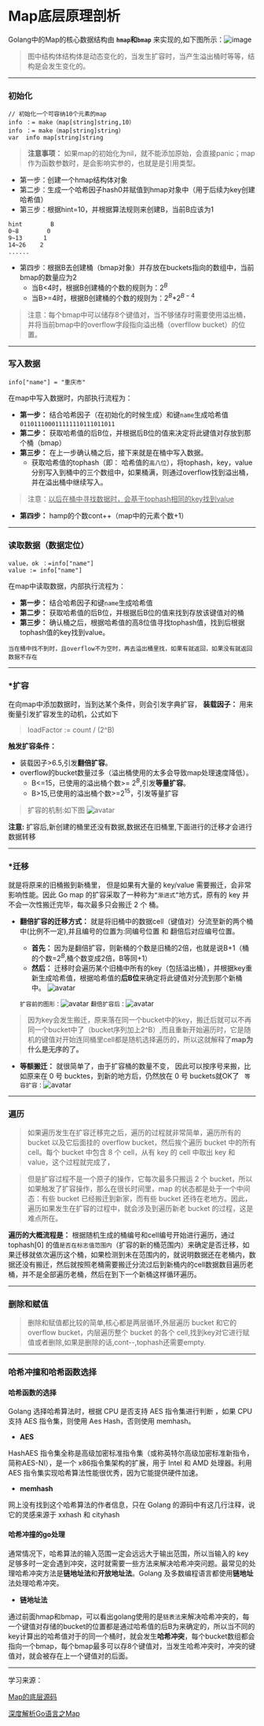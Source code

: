 # Map底层原理剖析
Golang中的Map的核心数据结构由 **`hmap`和`bmap`** 来实现的,如下图所示：![image](https://raw.githubusercontent.com/NengNgg/go-/master/map_picture/map1.PNG)


>图中结构体结构体是动态变化的，当发生扩容时，当产生溢出桶时等等，结构是会发生变化的。

* * *
### 初始化
```
// 初始化一个可容纳10个元素的map
info ：= make（map[string]string,10）
info ：= make（map[string]string）
var  info map[string]string
```
>**注意事项：** 如果map的初始化为nil，就不能添加原始，会直接panic；map作为函数参数时，是会影响实参的，也就是是引用类型。


* 第一步：创建一个hmap结构体对象
* 第二步：生成一个哈希因子hash0并赋值到hmap对象中（用于后续为key创建哈希值）
* 第三步：根据hint=10，并根据算法规则来创建B，当前B应该为1
```
hint        B
0~8        0
9~13      1
14~26    2
......
```

+ 第四步：根据B去创建桶（bmap对象）并存放在buckets指向的数组中，当前bmap的数量应为2
    + 当B<4时，根据B创建桶的个数的规则为：$2^{B}$
    + 当B>=4时，根据B创建桶的个数的规则为：$2^{B}$+$2^{B-4}$
> 注意：每个bmap中可以储存8个键值对，当不够储存时需要使用溢出桶，并将当前bmap中的overflow字段指向溢出桶（overfllow bucket）的位置。

* * *

### 写入数据
```
info["name"] = "重庆市"
```
在map中写入数据时，内部执行流程为：

* **第一步：** 结合哈希因子（在初始化的时候生成）和键`name`生成哈希值 `011011100011111110111011011`
* **第二步：** 获取哈希值的后B位，并根据后B位的值来决定将此键值对存放到那个桶（bmap）
* **第三步：** 在上一步确认桶之后，接下来就是在桶中写入数据。
    *   获取哈希值的tophash（即： 哈希值的`高八位`），将tophash，key，value分别写入到桶中的三个数组中，如果桶满，则通过overflow找到溢出桶，并在溢出桶中继续写入。
>注意：<u>以后在桶中寻找数据时，会基于tophash相同的key找到value</u>

*  **第四步：** hamp的个数cont++（map中的元素个数+1）

***
### 读取数据（数据定位）
```
value，ok ：=info["name"]
value := info["name"]
```
在map中读取数据，内部执行流程为：

* **第一步：** 结合哈希因子和键`name`生成哈希值
* **第二步：** 获取哈希值的后B位，并根据后B位的值来找到存放该键值对的桶
* **第三步：** 确认桶之后，根据哈希值的高8位值寻找tophash值，找到后根据tophash值的key找到value。
```
当在桶中找不到时，且overflow不为空时，再去溢出桶里找，如果有就返回，如果没有就返回数据不存在
```

* * *


### *扩容
在向map中添加数据时，当到达某个条件，则会引发字典扩容，
**装载因子：** 用来衡量引发扩容发生的动机，公式如下
>loadFactor := count / (2^B)

**触发扩容条件：**

* 装载因子>6.5,引发**翻倍扩容**。
* overflow的bucket数量过多（溢出桶使用的太多会导致map处理速度降低）。
    * B<=15，已使用的溢出桶个数>= $2^{B}$,引发**等量扩容**。
    * B>15,已使用的溢出桶个数>=$2^{15}$，引发等量扩容

>扩容的机制:如下图
![avatar](https://raw.githubusercontent.com/NengNgg/go-/master/map_picture/map2.PNG)

**注意:** 扩容后,新创建的桶里还没有数据,数据还在旧桶里,下面进行的迁移才会进行数据转移

* * *


### *迁移
就是将原来的旧桶搬到新桶里， 但是如果有大量的 key/value 需要搬迁，会非常影响性能。因此 Go map 的扩容采取了一种称为`“渐进式”`地方式，原有的 key 并不会一次性搬迁完毕，每次最多只会搬迁 2 个 桶。

* **翻倍扩容的迁移方式：** 就是将旧桶中的数据cell（键值对）分流至新的两个桶中(比例不一定),并且编号的位置为:同编号位置 和 翻倍后对应编号位置。
    *  **首先：** 因为是翻倍扩容，则新桶的个数是旧桶的2倍，也就是说B+1（桶的个数=$2^{B}$,桶个数变成2倍，B等同+1）
    *  **然后：** 迁移时会遍历某个旧桶中所有的key（包括溢出桶），并根据key重新生成哈希值，根据哈希值的**后B位**来确定将此键值对分流到那个新桶中。
       ![avatar](https://raw.githubusercontent.com/NengNgg/go-/master/map_picture/map3.PNG)

  `扩容前的图形：`![avatar](https://raw.githubusercontent.com/NengNgg/go-/master/map_picture/map4.PNG)
  `翻倍扩容后：`![avatar](https://raw.githubusercontent.com/NengNgg/go-/master/map_picture/map5.PNG)

>因为key会发生搬迁，原来落在同一个bucket中的key，搬迁后就可以不再同一个bucket中了（bucket序列加上2^B）,而且重新开始遍历时，它是随机的键值对开始连同桶里cell都是随机选择遍历的，所以这就解释了**map为什么是无序的了。**
* **等额搬迁：** 就很简单了，由于扩容桶的数量不变，
  因此可以按序号来搬，比如原来在 0 号 bucktes，到新的地方后，仍然放在 0 号 buckets就OK了
` 等容扩容：`![avatar](https://raw.githubusercontent.com/NengNgg/go-/master/map_picture/map6.PNG)

* * *


###   遍历
>如果遍历发生在扩容迁移完之后，遍历的过程就非常简单，遍历所有的 bucket 以及它后面挂的 overflow bucket，然后挨个遍历 bucket 中的所有 cell。每个 bucket 中包含 8 个 cell，从有 key 的 cell 中取出 key 和 value，这个过程就完成了，

>但是扩容过程不是一个原子的操作，它每次最多只搬运 2 个 bucket，所以如果触发了扩容操作，那么在很长时间里，map 的状态都是处于一个中间态：有些 bucket 已经搬迁到新家，而有些 bucket 还待在老地方。因此，遍历如果发生在扩容的过程中，就会涉及到遍历新老 bucket 的过程，这是难点所在。

**遍历的大概流程是：** 根据随机生成的桶编号和cell编号开始进行遍历，通过tophash[0] 的值`是否在标志值范围内`（扩容的新的桶范围内）来确定是否迁移，如果迁移就依次遍历这个桶，如果检测到未在范围内的，就说明数据还在老桶内，数据还没有搬迁，然后就按照老桶需要搬迁分流过后到新桶内的cell数据数目遍历老桶，并不是全部遍历老桶，然后在到下一个新桶这样循环遍历。

* * *


### 删除和赋值
>删除和赋值都比较的简单,核心都是两层循环,外层遍历 bucket 和它的 overflow bucket，内层遍历整个 bucket 的各个 cell,找到key对它进行赋值或者删除,如果是删除的话,cont--,tophash还需要empty.

 ***
### 哈希冲撞和哈希函数选择

#### 哈希函数的选择
Golang 选择哈希算法时，根据 CPU 是否支持 AES 指令集进行判断 ，如果 CPU 支持 AES 指令集，则使用 Aes Hash，否则使用 memhash。

  * **AES**

HashAES 指令集全称是高级加密标准指令集（或称英特尔高级加密标准新指令，简称AES-NI），是一个 x86指令集架构的扩展，用于 Intel 和 AMD 处理器。利用 AES 指令集实现哈希算法性能很优秀，因为它能提供硬件加速。


  * **memhash**

网上没有找到这个哈希算法的作者信息，只在 Golang 的源码中有这几行注释，说它的灵感来源于 xxhash 和 cityhash

####  哈希冲撞的go处理

通常情况下，哈希算法的输入范围一定会远远大于输出范围，所以当输入的 key 足够多时一定会遇到冲突，这时就需要一些方法来解决哈希冲突问题。最常见的处理哈希冲突方法是**链地址法**和**开放地址法**。Golang 及多数编程语言都使用**链地址**法处理哈希冲突。   

  * **链地址法**   

通过前面hmap和bmap，可以看出golang使用的是`链表法`来解决哈希冲突的，每一个键值对存储的bucket的位置都是通过哈希值的后B为来确定的，所以当不同的key计算出的哈希值对于的同一个桶时，就会发生**哈希冲突**，每个bucket数组都会指向一个bmap，每个bmap最多可以存8个键值对，当发生哈希冲突时，冲突的键值对，就会被存在上一个键值对的后面。
***


学习来源：   

[Map的底层源码](https://www.bilibili.com/video/BV1Nr4y1w7aa?p=14&t=665)   

[深度解析Go语言之Map](https://www.sohu.com/a/316226634_99930294)
    
